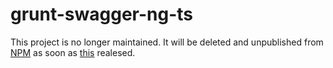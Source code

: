 ﻿# grunt-swagger-ng-ts

This project is no longer maintained. It will be deleted and unpublished from [NPM](https://www.npmjs.com) as soon as [this](https://github.com/Igmat/swagger-analyzer) realesed.
